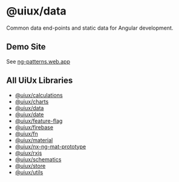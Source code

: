 # @uiux/data

Common data end-points and static data for Angular development.

## Demo Site

See [ng-patterns.web.app](https://ng-patterns.web.app/)

## All UiUx Libraries

- [@uiux/calculations](https://uiux-docs-calculations.web.app/index.html)
- [@uiux/charts](https://uiux-docs-charts.web.app/index.html)
- [@uiux/data](https://uiux-docs-data.web.app/index.html)
- [@uiux/date](https://uiux-docs-date.web.app/index.html)
- [@uiux/feature-flag](https://uiux-docs-feature-flag.web.app/index.html)
- [@uiux/firebase](https://uiux-docs-firebase.web.app/index.html)
- [@uiux/fn](https://uiux-docs-fn.web.app/index.html)
- [@uiux/material](https://uiux-docs-material.web.app/index.html)
- [@uiux/nx-ng-mat-prototype](https://uiux-docs-nx-ng-mat-prototype.web.app/index.html)
- [@uiux/rxjs](https://uiux-docs-rxjs.web.app/index.html)
- [@uiux/schematics](https://uiux-docs-schematics.web.app/index.html)
- [@uiux/store](https://uiux-docs-store.web.app/index.html)
- [@uiux/utils](https://uiux-docs-utils.web.app/index.html)
